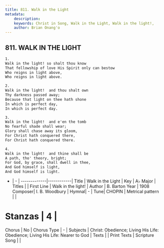 ```yaml
---
title: 811. Walk in the Light
metadata:
    description: 
    keywords: Christ in Song, Walk in the Light, Walk in the light!, 
    author: Brian Onang'o
---
```



## 811. WALK IN THE LIGHT

```txt
1.
Walk in the light! so shalt thou know
That fellowship of love His Spirit only can bestow
Who reigns in light above,
Who reigns in light above.

2.
Walk in the light!  and thou shalt own 
Thy darkness passed away;
Because that light on thee hath shone
In which is perfect day,
In which is perfect day.

3.
Walk in the light!  and e'en the tomb
No fearful shade shall wear;
Glory shall chase away its gloom,
For Christ hath conquered there,
For Christ hath conquered there.

4.
Walk in the light!  and thine shall be 
A path, tho' theory, bright;
For God, by grace, shall dwell in thee,
And God himself is light,
And God himself is light.

```

- |   -  |
-------------|------------|
Title | Walk in the Light |
Key | A♭ Major |
Titles |  |
First Line | Walk in the light! |
Author | B. Barton
Year | 1908
Composer| I. B. Woodbury |
Hymnal|  - |
Tune| CHOPIN |
Metrical pattern | |
# Stanzas | 4 |
Chorus | No |
Chorus Type | - |
Subjects | Christ: Obedience; Living His Life: Obedience; Living His Life: Nearer to God |
Texts |  |
Print Texts | 
Scripture Song |  |
  
